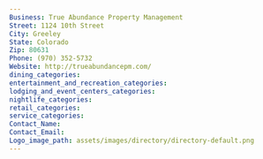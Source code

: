 ```yaml
---
Business: True Abundance Property Management
Street: 1124 10th Street
City: Greeley
State: Colorado
Zip: 80631
Phone: (970) 352-5732
Website: http://trueabundancepm.com/
dining_categories: 
entertainment_and_recreation_categories: 
lodging_and_event_centers_categories: 
nightlife_categories: 
retail_categories: 
service_categories: 
Contact_Name: 
Contact_Email: 
Logo_image_path: assets/images/directory/directory-default.png
---
```

